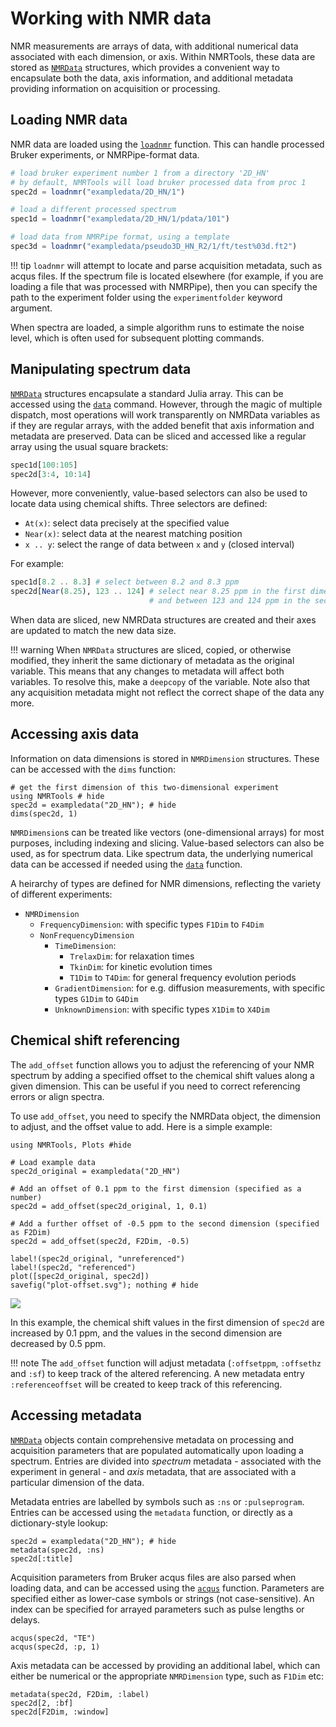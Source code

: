 # Working with NMR data

NMR measurements are arrays of data, with additional numerical data associated with each dimension, or axis. Within NMRTools, these data are stored as [`NMRData`](@ref) structures, which provides a convenient way to encapsulate both the data, axis information, and additional metadata providing information on acquisition or processing.


## Loading NMR data

NMR data are loaded using the [`loadnmr`](@ref) function. This can handle processed Bruker experiments, or NMRPipe-format data.

```julia
# load bruker experiment number 1 from a directory '2D_HN'
# by default, NMRTools will load bruker processed data from proc 1
spec2d = loadnmr("exampledata/2D_HN/1")

# load a different processed spectrum
spec1d = loadnmr("exampledata/2D_HN/1/pdata/101")

# load data from NMRPipe format, using a template
spec3d = loadnmr("exampledata/pseudo3D_HN_R2/1/ft/test%03d.ft2")
```

!!! tip
    `loadnmr` will attempt to locate and parse acquisition metadata, such as acqus files. If the spectrum file is located elsewhere (for example, if you are loading a file that was processed with NMRPipe), then you can specify the path to the experiment folder using the `experimentfolder` keyword argument.

When spectra are loaded, a simple algorithm runs to estimate the noise level, which is often used for subsequent plotting commands.

## Manipulating spectrum data

[`NMRData`](@ref) structures encapsulate a standard Julia array. This can be accessed using the [`data`](@ref) command. However, through the magic of multiple dispatch, most operations will work transparently on NMRData variables as if they are regular arrays, with the added benefit that axis information and metadata are preserved. Data can be sliced and accessed like a regular array using the usual square brackets:
```julia
spec1d[100:105]
spec2d[3:4, 10:14]
```

However, more conveniently, value-based selectors can also be used to locate data using chemical shifts. Three selectors are defined:
- `At(x)`: select data precisely at the specified value
- `Near(x)`: select data at the nearest matching position
- `x .. y`: select the range of data between `x` and `y` (closed interval)

For example:
```julia
spec1d[8.2 .. 8.3] # select between 8.2 and 8.3 ppm
spec2d[Near(8.25), 123 .. 124] # select near 8.25 ppm in the first dimension
                               # and between 123 and 124 ppm in the second dimension
```

When data are sliced, new NMRData structures are created and their axes are updated to match the new data size.

!!! warning
    When `NMRData` structures are sliced, copied, or otherwise modified, they inherit the same dictionary of metadata as the original variable. This means that any changes to metadata will affect both variables. To resolve this, make a `deepcopy` of the variable. Note also that any acquisition metadata might not reflect the correct shape of the data any more.


## Accessing axis data

Information on data dimensions is stored in `NMRDimension` structures. These can be accessed with the `dims` function:
```@example 1
# get the first dimension of this two-dimensional experiment
using NMRTools # hide
spec2d = exampledata("2D_HN"); # hide
dims(spec2d, 1)
```

`NMRDimension`s can be treated like vectors (one-dimensional arrays) for most purposes, including indexing and slicing. Value-based selectors can also be used, as for spectrum data. Like spectrum data, the underlying numerical data can be accessed if needed using the [`data`](@ref) function.

A heirarchy of types are defined for NMR dimensions, reflecting the variety of different experiments:
- `NMRDimension`
    - `FrequencyDimension`: with specific types `F1Dim` to `F4Dim`
    - `NonFrequencyDimension`
        - `TimeDimension`:
            - `TrelaxDim`: for relaxation times
            - `TkinDim`: for kinetic evolution times
            - `T1Dim` to `T4Dim`: for general frequency evolution periods
        - `GradientDimension`: for e.g. diffusion measurements, with specific types `G1Dim` to `G4Dim`
        - `UnknownDimension`: with specific types `X1Dim` to `X4Dim`

## Chemical shift referencing

The `add_offset` function allows you to adjust the referencing of your NMR spectrum by adding a specified offset to the chemical shift values along a given dimension. This can be useful if you need to correct referencing errors or align spectra.

To use `add_offset`, you need to specify the NMRData object, the dimension to adjust, and the offset value to add. Here is a simple example:

```@example offset
using NMRTools, Plots #hide

# Load example data
spec2d_original = exampledata("2D_HN")

# Add an offset of 0.1 ppm to the first dimension (specified as a number)
spec2d = add_offset(spec2d_original, 1, 0.1)

# Add a further offset of -0.5 ppm to the second dimension (specified as F2Dim)
spec2d = add_offset(spec2d, F2Dim, -0.5)

label!(spec2d_original, "unreferenced")
label!(spec2d, "referenced")
plot([spec2d_original, spec2d])
savefig("plot-offset.svg"); nothing # hide
```

![](plot-offset.svg)

In this example, the chemical shift values in the first dimension of `spec2d` are increased by 0.1 ppm, and the values in the second dimension are decreased by 0.5 ppm.

!!! note
    The `add_offset` function will adjust metadata (`:offsetppm`, `:offsethz` and `:sf`) to keep track of the altered
    referencing. A new metadata entry `:referenceoffset` will be created to keep track of this referencing.


## Accessing metadata

[`NMRData`](@ref) objects contain comprehensive metadata on processing and acquisition parameters that are populated automatically upon loading a spectrum. Entries are divided into *spectrum* metadata - associated with the experiment in general - and *axis* metadata, that are associated with a particular dimension of the data.

Metadata entries are labelled by symbols such as `:ns` or `:pulseprogram`. Entries can be accessed using the `metadata` function, or directly as a dictionary-style lookup:
```@repl 1
spec2d = exampledata("2D_HN"); # hide
metadata(spec2d, :ns)
spec2d[:title]
```

Acquisition parameters from Bruker acqus files are also parsed when loading data, and can be accessed using the [`acqus`](@ref) function. Parameters are specified either as lower-case symbols or strings (not case-sensitive). An index can be specified for arrayed parameters such as pulse lengths or delays.
```@repl 1
acqus(spec2d, "TE")
acqus(spec2d, :p, 1)
```

Axis metadata can be accessed by providing an additional label, which can either be numerical or the appropriate `NMRDimension` type, such as `F1Dim` etc:
```@repl 1
metadata(spec2d, F2Dim, :label)
spec2d[2, :bf]
spec2d[F2Dim, :window]
```



